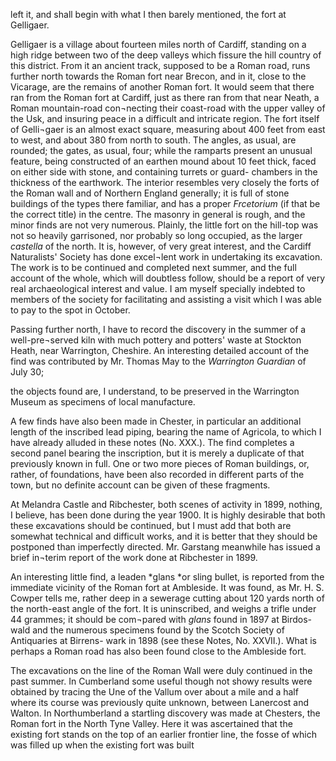 left it, and shall begin with what I then
barely mentioned, the fort at Gelligaer.

Gelligaer is a village about fourteen miles
north of Cardiff, standing on a high ridge
between two of the deep valleys which fissure
the hill country of this district. From it an
ancient track, supposed to be a Roman road,
runs further north towards the Roman fort
near Brecon, and in it, close to the Vicarage,
are the remains of another Roman fort. It
would seem that there ran from the Roman
fort at Cardiff, just as there ran from that
near Neath, a Roman mountain-road con¬necting
their coast-road with the upper valley
of the Usk, and insuring peace in a difficult
and intricate region. The fort itself of Gelli¬gaer
is an almost exact square, measuring
about 400 feet from east to west, and about
380 from north to south. The angles, as
usual, are rounded; the gates, as usual, four;
while the ramparts present an unusual feature,
being constructed of an earthen mound
about 10 feet thick, faced on either side with
stone, and containing turrets or guard-
chambers in the thickness of the earthwork.
The interior resembles very closely the forts
of the Roman wall and of Northern England
generally; it is full of stone buildings of the
types there familiar, and has a proper
*Frcetorium* (if that be the correct title) in the
centre. The masonry in general is rough,
and the minor finds are not very numerous.
Plainly, the little fort on the hill-top was not
so heavily garrisoned, nor probably so long
occupied, as the larger *castella* of the north.
It is, however, of very great interest, and the
Cardiff Naturalists' Society has done excel¬lent
work in undertaking its excavation.
The work is to be continued and completed
next summer, and the full account of the
whole, which will doubtless follow, should
be a report of very real archaeological interest
and value. I am myself specially indebted
to members of the society for facilitating and
assisting a visit which I was able to pay to
the spot in October.

Passing further north, I have to record
the discovery in the summer of a well-pre¬served
kiln with much pottery and potters'
waste at Stockton Heath, near Warrington,
Cheshire. An interesting detailed account
of the find was contributed by Mr. Thomas
May to the *Warrington Guardian* of July 30;

the objects found are, I understand, to be
preserved in the Warrington Museum as
specimens of local manufacture.

A few finds have also been made in
Chester, in particular an additional length
of the inscribed lead piping, bearing the
name of Agricola, to which I have already
alluded in these notes (No. XXX.). The
find completes a second panel bearing the
inscription, but it is merely a duplicate of
that previously known in full. One or two
more pieces of Roman buildings, or, rather,
of foundations, have been also recorded in
different parts of the town, but no definite
account can be given of these fragments.

At Melandra Castle and Ribchester, both
scenes of activity in 1899, nothing, I believe,
has been done during the year 1900. It is
highly desirable that both these excavations
should be continued, but I must add that
both are somewhat technical and difficult
works, and it is better that they should be
postponed than imperfectly directed. Mr.
Garstang meanwhile has issued a brief in¬terim
report of the work done at Ribchester
in 1899.

An interesting little find, a leaden *glans
*or sling bullet, is reported from the immediate
vicinity of the Roman fort at Ambleside. It
was found, as Mr. H. S. Cowper tells me,
rather deep in a sewerage cutting about
120 yards north of the north-east angle of
the fort. It is uninscribed, and weighs a
trifle under 44 grammes; it should be com¬pared
with *glans* found in 1897 at Birdos-
wald and the numerous specimens found by
the Scotch Society of Antiquaries at Birrens-
wark in 1898 (see these Notes, No. XXVII.).
What is perhaps a Roman road has also
been found close to the Ambleside fort.

The excavations on the line of the Roman
Wall were duly continued in the past summer.
In Cumberland some useful though not
showy results were obtained by tracing the
Une of the Vallum over about a mile and a
half where its course was previously quite
unknown, between Lanercost and Walton.
In Northumberland a startling discovery was
made at Chesters, the Roman fort in the
North Tyne Valley. Here it was ascertained
that the existing fort stands on the top of an
earlier frontier line, the fosse of which was
filled up when the existing fort was built

